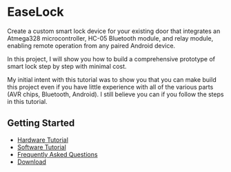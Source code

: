 # EaseLock 

Create a custom smart lock device for your existing door that integrates an Atmega328 microcontroller,
HC-05 Bluetooth module, and relay module, enabling remote operation from any paired Android device.

In this project, I will show you how to build a comprehensive prototype of smart lock step by step 
with minimal cost.

My initial intent with this tutorial was to show you that you can make build this project even if you
have little experience with all of the various parts (AVR chips, Bluetooth, Android).  I still
believe you can if you follow the steps in this tutorial.

## Getting Started

* [Hardware Tutorial](/easelock/hw)
* [Software Tutorial](/easelock/app)
* [Frequently Asked Questions](/easelock/fqa)
* [Download](/easelock/download)

